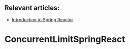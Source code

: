 ## Relevant articles:

- [Introduction to Spring Reactor](http://www.baeldung.com/spring-reactor)
# ConcurrentLimitSpringReact
